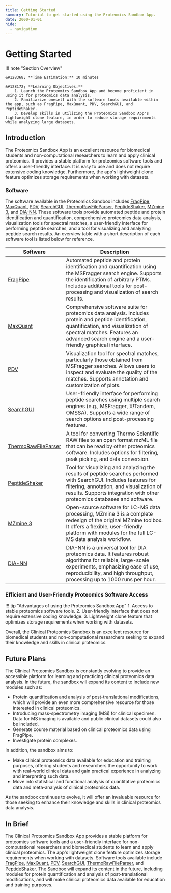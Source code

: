 ```yaml
---
title: Getting Started
summary: Tutorial to get started using the Proteomics Sandbox App.
date: 2000-01-01
hide:
  - navigation
---
```


<!--
# Put above to hide navigation (left), toc (right) or footer (bottom)

hide:
  - navigation 
  - toc
  - footer 

# You should hide the navigation if there are no subsections
# You should hide the Table of Contents if there are no important titles
-->

# Getting Started

!!! note "Section Overview"

    &#128368; **Time Estimation:** 10 minutes

    &#128172; **Learning Objectives:**    
        1. Launch the Proteomics Sandbox App and become proficient in using it for proteomics data analysis.  
        2. Familiarize oneself with the software tools available within the app, such as FragPipe, MaxQuant, PDV, SearchGUI, and PeptideShaker.  
        3. Develop skills in utilizing the Proteomics Sandbox App's lightweight clone feature, in order to reduce storage requirements while analyzing large datasets.  

## Introduction    
The  Proteomics Sandbox App is an excellent resource for biomedical students and non-computational researchers to learn and apply clinical proteomics. It provides a stable platform for proteomics software tools and offers a user-friendly interface. It is easy to use and does not require extensive coding knowledge. Furthermore, the app's lightweight clone feature optimizes storage requirements when working with datasets.

### Software  
The software available in the Proteomics Sandbox includes [FragPipe](https://fragpipe.nesvilab.org/), [MaxQuant](https://www.maxquant.org/), [PDV](https://github.com/wenbostar/PDV), [SearchGUI](https://compomics.github.io/projects/searchgui.html), [ThermoRawFileParser](https://github.com/compomics/ThermoRawFileParser), [PeptideShaker](https://compomics.github.io/projects/peptide-shaker.html), [MZmine 3](https://mzmine.github.io/), and [DIA-NN](https://github.com/vdemichev/DiaNN). These software tools provide automated peptide and protein identification and quantification, comprehensive proteomics data analysis, visualization tools for spectral matches, a user-friendly interface for performing peptide searches, and a tool for visualizing and analyzing peptide search results. An overview table with a short description of each software tool is listed below for reference.

| Software      | Description                                                                                                                                                    |
| ------------- | -------------------------------------------------------------------------------------------------------------------------------------------------------------- |
| [FragPipe](https://fragpipe.nesvilab.org/)      | Automated peptide and protein identification and quantification using the MSFragger search engine. Supports the identification of arbitrary PTMs. Includes additional tools for post-processing and visualization of search results. |
| [MaxQuant](https://www.maxquant.org/)      | Comprehensive software suite for proteomics data analysis. Includes protein and peptide identification, quantification, and visualization of spectral matches. Features an advanced search engine and a user-friendly graphical interface. |
| [PDV](https://github.com/wenbostar/PDV)           | Visualization tool for spectral matches, particularly those obtained from MSFragger searches. Allows users to inspect and evaluate the quality of the matches. Supports annotation and customization of plots. |
| [SearchGUI](https://compomics.github.io/projects/searchgui.html)     | User-friendly interface for performing peptide searches using multiple search engines (e.g., MSFragger, X!Tandem, OMSSA). Supports a wide range of search options and post-processing features. |
| [ThermoRawFileParser](https://github.com/compomics/ThermoRawFileParser) | A tool for converting Thermo Scientific RAW files to an open format mzML file that can be read by other proteomics software. Includes options for filtering, peak picking, and data conversion. |
| [PeptideShaker](https://compomics.github.io/projects/peptide-shaker.html) | Tool for visualizing and analyzing the results of peptide searches performed with SearchGUI. Includes features for filtering, annotation, and visualization of results. Supports integration with other proteomics databases and software. |
| [MZmine 3](https://mzmine.github.io/) | Open-source software for LC-MS data processing, MZmine 3 is a complete redesign of the original MZmine toolbox. It offers a flexible, user-friendly platform with modules for the full LC-MS data analysis workflow. |
| [DIA-NN](https://github.com/vdemichev/DiaNN) | DIA-NN is a universal tool for DIA proteomics data. It features robust algorithms for reliable, large-scale experiments, emphasizing ease of use, reproducibility, and high throughput, processing up to 1000 runs per hour. |


### Efficient and User-Friendly Proteomics Software Access
!!! tip "Advantages of using the Proteomics Sandbox App"
    1. Access to stable proteomics software tools.
    2. User-friendly interface that does not require extensive coding knowledge.
    3. Lightweight clone feature that optimizes storage requirements when working with datasets.
   

Overall, the Clinical Proteomics Sandbox is an excellent resource for biomedical students and non-computational researchers seeking to expand their knowledge and skills in clinical proteomics.

## Future Plans  
The Clinical Proteomics Sandbox is constantly evolving to provide an accessible platform for learning and practicing clinical proteomics data analysis. In the future, the sandbox will expand its content to include new modules such as:

- Protein quantification and analysis of post-translational modifications, which will provide an even more comprehensive resource for those interested in clinical proteomics.
- Introducing mass-spectrometry imaging (MSi) for clinical specimen. Data for MS imaging is available and public clinical datasets could also be included.
- Generate course material based on clinical proteomics data using FragPipe.
- Investigate protein complexes.

In addition, the sandbox aims to:

- Make clinical proteomics data available for education and training purposes, offering students and researchers the opportunity to work with real-world clinical data and gain practical experience in analyzing and interpreting such data.
- Move into statistical and functional analysis of quantitative proteomics data and meta-analysis of clinical proteomics data.

As the sandbox continues to evolve, it will offer an invaluable resource for those seeking to enhance their knowledge and skills in clinical proteomics data analysis.

## In Brief
The Clinical Proteomics Sandbox App provides a stable platform for proteomics software tools and a user-friendly interface for non-computational researchers and biomedical students to learn and apply clinical proteomics. The app's lightweight clone feature optimizes storage requirements when working with datasets. Software tools available include [FragPipe](https://fragpipe.nesvilab.org/), [MaxQuant](https://www.maxquant.org/), [PDV](https://github.com/wenbostar/PDV), [SearchGUI](https://compomics.github.io/projects/searchgui.html), [ThermoRawFileParser](https://github.com/compomics/ThermoRawFileParser), and [PeptideShaker](https://compomics.github.io/projects/peptide-shaker.html). The Sandbox will expand its content in the future, including modules for protein quantification and analysis of post-translational modifications, and will make clinical proteomics data available for education and training purposes.